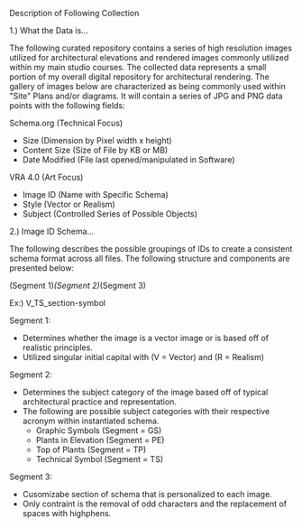 Description of Following Collection

1.) What the Data is...

The following curated repository contains a series of high resolution images utilized for architectural
elevations and rendered images commonly utilized within my main studio courses. The collected data represents
a small portion of my overall digital repository for architectural rendering. The gallery of images below are characterized as 
being commonly used within "Site" Plans and/or diagrams. It will contain a series of JPG and PNG data points 
with the following fields: 

Schema.org (Technical Focus)

- Size (Dimension by Pixel width x height)
- Content Size (Size of File by KB or MB)
- Date Modified (File last opened/manipulated in Software)

VRA 4.0 (Art Focus)

- Image ID (Name with Specific Schema)
- Style (Vector or Realism)
- Subject (Controlled Series of Possible Objects)

2.) Image ID Schema...

The following describes the possible groupings of IDs to create a consistent schema format across all files. 
The following structure and components are presented below:

(Segment 1)_(Segment 2)_(Segment 3)

Ex:) V_TS_section-symbol

Segment 1:
- Determines whether the image is a vector image or is based off of realistic principles.
- Utilized singular initial capital with (V = Vector) and (R = Realism)

Segment 2:
- Determines the subject category of the image based off of typical architectural practice and representation.
- The following are possible subject categories with their respective acronym within instantiated schema.
  - Graphic Symbols (Segment = GS)
  - Plants in Elevation (Segment = PE)
  - Top of Plants (Segment = TP)
  - Technical Symbol (Segment = TS)

Segment 3:
- Cusomizabe section of schema that is personalized to each image.
- Only contraint is the removal of odd characters and the replacement of spaces with highphens.
